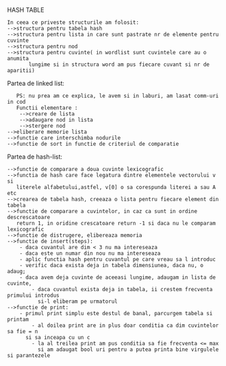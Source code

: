 HASH TABLE
	
	In ceea ce priveste structurile am folosit:
	-->structura pentru tabela hash
  	-->structura pentru lista in care sunt pastrate nr de elemente pentru cuvinte
  	-->structura pentru nod
  	-->structura pentru cuvinte( in wordlist sunt cuvintele care au o anumita
     	   lungime si in structura word am pus fiecare cuvant si nr de aparitii)

Partea de linked list:

       PS: nu prea am ce explica, le avem si in laburi, am lasat comm-uri in cod
       Functii elementare :
        -->creare de lista
        -->adaugare nod in lista
        -->stergere nod
	-->eliberare memorie lista
	-->functie care interschimba nodurile
	-->functie de sort in functie de criteriul de comparatie

Partea de hash-list:

	-->functie de comparare a doua cuvinte lexicografic
	-->functia de hash care face legatura dintre elementele vectorului v si 
	   literele alfabetului,astfel, v[0] o sa corespunda literei a sau A etc
	-->crearea de tabela hash, creeaza o lista pentru fiecare element din tabela
	-->functie de comparare a cuvintelor, in caz ca sunt in ordine descrescatoare
	   return 1, in oridine crescatoare return -1 si daca nu le comparam lexicografic
	-->functie de distrugere, elibereaza memoria
	-->functie de insert(steps):
		- daca cuvantul are dim < 3 nu ma intereseaza
		- daca este un numar din nou nu ma intereseaza
		- aplic functia hash pentru cuvantul pe care vreau sa l introduc
		- verific daca exista deja in tabela dimensiunea, daca nu, o adaug;
		- daca avem deja cuvinte de aceeasi lungime, adaugam in lista de cuvinte,
     		- daca cuvantul exista deja in tabela, ii crestem frecventa primului introdus 
       		  si-l eliberam pe urmatorul
	-->functie de print:
		- primul print simplu este destul de banal, parcurgem tabela si printam
    		- al doilea print are in plus doar conditia ca dim cuvintelor sa fie = n 
 		  si sa inceapa cu un c
    		- la al treilea print am pus conditia sa fie frecventa <= max 
      		  si am adaugat bool uri pentru a putea printa bine virgulele si parantezele
